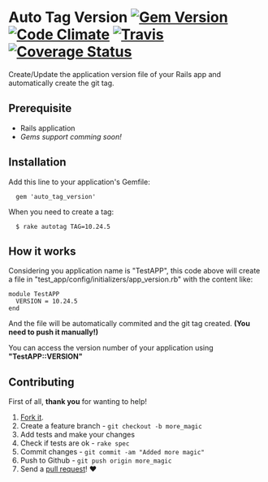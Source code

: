 # Auto Tag Version [![Gem Version](https://badge.fury.io/rb/auto_tag_version.svg)](http://badge.fury.io/rb/auto_tag_version) [![Code Climate](https://codeclimate.com/github/rafaelbiriba/auto_tag_version/badges/gpa.svg)](https://codeclimate.com/github/rafaelbiriba/auto_tag_version) [![Travis](https://api.travis-ci.org/rafaelbiriba/auto_tag_version.svg?branch=master)](https://travis-ci.org/rafaelbiriba/auto_tag_version) [![Coverage Status](https://coveralls.io/repos/rafaelbiriba/auto_tag_version/badge.svg?branch=master&service=github)](https://coveralls.io/github/rafaelbiriba/auto_tag_version?branch=master)

Create/Update the application version file of your Rails app and automatically create the git tag.

## Prerequisite

  - Rails application
  - *Gems support comming soon!*

## Installation

Add this line to your application's Gemfile:

```
  gem 'auto_tag_version'
```

When you need to create a tag:

```
  $ rake autotag TAG=10.24.5
```

## How it works

Considering you application name is "TestAPP", this code above will create a file in "test_app/config/initializers/app_version.rb" with the content like:

```
module TestAPP
  VERSION = 10.24.5
end
```

And the file will be automatically commited and the git tag created. **(You need to push it manually!)**

You can access the version number of your application using **"TestAPP::VERSION"**

## Contributing

First of all, **thank you** for wanting to help!

1. [Fork it](https://help.github.com/articles/fork-a-repo).
2. Create a feature branch - `git checkout -b more_magic`
3. Add tests and make your changes
4. Check if tests are ok - `rake spec`
5. Commit changes - `git commit -am "Added more magic"`
6. Push to Github - `git push origin more_magic`
7. Send a [pull request](https://help.github.com/articles/using-pull-requests)! :heart:
